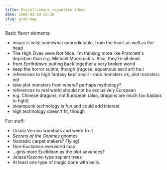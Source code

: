 ```yaml
---
title: Miscellaneous roguelike ideas
date: 2008-02-19 23:30
slug: grab-bag
...
```


Basic flavor elements:

-   magic is wild; somewhat unpredictable, from the heart as well as the
    head
-   The High Elves were Not Nice. I'm thinking more like Pratchett's
    depiction than e.g. Michael Moorcock's. Also, they're all dead.
-   from *Earthdawn*: putting back together a very broken world
-   keep the horror subtle, though (rugose, squamous ascii art! ha.)
-   references to high fantasy kept small - mob monsters ok, plot
    monsters not
-   take plot monsters from where? perhaps mythology?
-   references to real world should not be exclusively European
-   e.g. Chinese dragons, not European (also, dragons are much too
    badass to fight)
-   steampunk technology is fun and could add interest
-   high technology doesn't fit, though

Fun stuff:

-   Ursula Vernon wombats and weird fruit
-   *Secrets of the Gnomes* gnomes
-   Nomadic carpet makers? Flying!
-   Non-Euclidean overworld map
-   ...gets more Euclidean as the plot advances?
-   Jelaza Kazone-type sapient trees
-   At least one type of magic done with bells.
